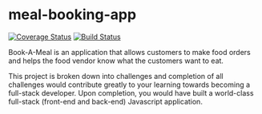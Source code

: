 # meal-booking-app

[![Coverage Status](https://coveralls.io/repos/github/okikiola11/meal-booking-app/badge.svg?branch=develop)](https://coveralls.io/github/okikiola11/meal-booking-app?branch=develop)
[![Build Status](https://travis-ci.org/okikiola11/meal-booking-app.svg?branch=develop)](https://travis-ci.org/okikiola11/meal-booking-app)

Book-A-Meal is an application that allows customers to make food orders and helps the food
vendor know what the customers want to eat.

This project is broken down into challenges and completion of all challenges would contribute
greatly to your learning towards becoming a full-stack developer. Upon completion, you would
have built a world-class full-stack (front-end and back-end) Javascript application.
